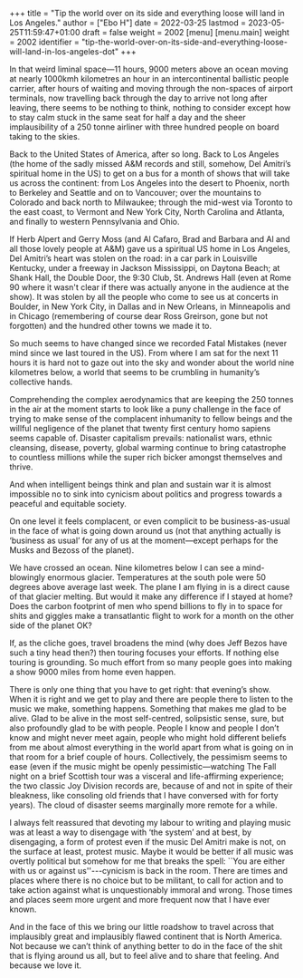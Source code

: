 +++
title = "Tip the world over on its side and everything loose will land in Los Angeles."
author = ["Ebo H"]
date = 2022-03-25
lastmod = 2023-05-25T11:59:47+01:00
draft = false
weight = 2002
[menu]
  [menu.main]
    weight = 2002
    identifier = "tip-the-world-over-on-its-side-and-everything-loose-will-land-in-los-angeles-dot"
+++

In that   weird liminal space—11 hours, 9000 meters above an ocean moving at nearly 1000kmh kilometres an hour in an intercontinental ballistic people carrier, after hours of waiting and moving through the non-spaces of airport terminals, now travelling back through the day to arrive not long after leaving, there seems to be nothing to think, nothing to consider except how to stay calm stuck in the same seat for half a day and the sheer implausibility of a 250 tonne airliner with three hundred people on board taking to the skies.

Back to the United States of America, after so long. Back to Los Angeles (the home of the sadly missed A&amp;M records and still, somehow, Del Amitri’s spiritual home in the US) to get on a bus for a month of shows that will take us across the continent: from Los Angeles into the desert to Phoenix, north to Berkeley and Seattle and on to Vancouver; over the mountains to Colorado and back north to Milwaukee; through the mid-west via Toronto to the east coast, to Vermont and New York City, North Carolina and Atlanta, and finally to western Pennsylvania and Ohio.

If Herb Alpert and Gerry Moss (and Al Cafaro, Brad and Barbara and Al and all those lovely people at A&amp;M) gave us a spiritual US home in Los Angeles, Del Amitri’s heart was stolen on the road: in a car park in Louisville Kentucky, under a freeway in Jackson Mississippi, on Daytona Beach; at Shank Hall, the Double Door, the 9:30 Club, St. Andrews Hall (even at Rome 90 where it wasn't clear if there was actually anyone in the audience at the show). It was stolen by all the people who come to see us at concerts in Boulder, in New York City, in Dallas and in New Orleans, in Minneapolis and in Chicago (remembering of course dear Ross Greirson, gone but not forgotten) and the hundred other towns we made it to.

So much seems to have changed since we recorded Fatal Mistakes (never mind since we last toured in the US). From where I am sat for the next 11 hours it is hard not to gaze out into the sky and wonder about the world nine kilometres below, a world that seems to be crumbling in humanity’s collective hands.

Comprehending the complex aerodynamics that are keeping the 250 tonnes in the air at the moment starts to look like a puny challenge in the face of trying to make sense of the complacent inhumanity to fellow beings and the willful negligence of the planet that twenty first century homo sapiens seems capable of. Disaster capitalism prevails: nationalist wars, ethnic cleansing, disease, poverty, global warming continue to bring catastrophe to countless millions while the super rich bicker amongst themselves and thrive.

And when intelligent beings think and plan and sustain war it is almost impossible no to sink into cynicism about politics and progress towards a peaceful and equitable society.

On one level it feels complacent, or even complicit to be business-as-usual in the face of what is going down around us (not that anything actually is ‘business as usual’ for any of us at the moment—except perhaps for the Musks and Bezoss of the planet).

We have crossed an ocean. Nine kilometres below I can see a mind-blowingly enormous glacier. Temperatures at the south pole were 50 degrees above average last week. The plane I am flying in is a direct cause of that glacier melting. But would it make any difference if I stayed at home? Does the carbon footprint of men who spend billions to fly in to space for shits and giggles make a transatlantic flight to work for a month on the other side of the planet OK?

If, as the cliche goes, travel broadens the mind (why does Jeff Bezos have such a tiny head then?) then touring focuses your efforts. If nothing else touring is grounding. So much effort from so many people goes into making a show 9000 miles from home even happen.

There is only one thing that you have to get right: that evening’s show. When it is right and we get to play and there are people there to listen to the music we make, something happens. Something that makes me glad to be alive. Glad to be alive in the most self-centred, solipsistic sense, sure, but also profoundly glad to be with people. People I know and people I don’t know and might never meet again, people who might hold different beliefs from me about almost everything in the world apart from what is going on in that room for a brief couple of hours. Collectively, the pessimism seems to ease (even if the music might be openly pessimistic—watching The Fall night on a brief Scottish tour was a visceral and life-affirming experience; the two classic Joy Division records are, because of and not in spite of their bleakness, like consoling old friends that I have conversed with for forty years). The cloud of disaster seems marginally more remote for a while.

I always felt reassured that devoting my labour to writing and playing music was at least a way to disengage with ‘the system’ and at best, by disengaging, a form of protest even if the music Del Amitri make is not, on the surface at least, protest music. Maybe it would be better if all music was overtly political but somehow for me that breaks the spell: \`\`You are either with us or against us''---cynicism is back in the room. There are times and places where there is no choice but to be militant, to call for action and to take action against what is unquestionably immoral and wrong. Those times and places seem more urgent and more frequent now that I have ever known.

And in the face of this we bring our little roadshow to travel across that implausibly great and implausibly flawed continent that is North America. Not because we can’t think of anything better to do in the face of the shit that is flying around us all, but to feel alive and to share that feeling. And because we love it.
